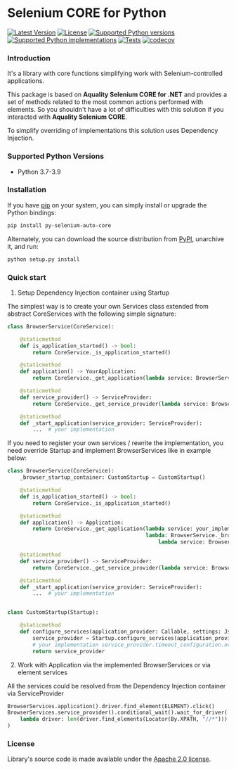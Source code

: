 # Selenium CORE for Python

[![Latest Version](https://img.shields.io/pypi/v/py_selenium_auto_core.svg)](https://pypi.org/project/py-selenium-auto-core/)
[![License](https://img.shields.io/pypi/l/py_selenium_auto_core.svg)](https://pypi.org/project/py-selenium-auto-core/)
[![Supported Python versions](https://img.shields.io/pypi/pyversions/py_selenium_auto_core.svg)](https://pypi.org/project/py-selenium-auto-core/)
[![Supported Python implementations](https://img.shields.io/pypi/implementation/py_selenium_auto_core.svg)](https://pypi.org/project/py-selenium-auto-core/)
[![Tests](https://github.com/Polmik/py-selenium-auto-core/actions/workflows/tests.yml/badge.svg)](https://github.com/Polmik/py-selenium-auto-core/actions/workflows/tests.yml)
[![codecov](https://codecov.io/gh/Polmik/py-selenium-auto-core/branch/main/graph/badge.svg)](https://codecov.io/gh/Polmik/py-selenium-auto-core)

### Introduction

It's a library with core functions simplifying work with Selenium-controlled applications.

This package is based on **Aquality Selenium CORE for .NET** and provides a set of methods related to the most common actions performed with elements. So you shouldn't have a lot of difficulties with this solution if you interacted with **Aquality Selenium CORE**.

To simplify overriding of implementations this solution uses Dependency Injection.

### Supported Python Versions

* Python 3.7-3.9

### Installation 

If you have [pip](https://pip.pypa.io/en/stable/) on your system, you can simply install or upgrade the Python bindings:

```bash
pip install py-selenium-auto-core
```

Alternately, you can download the source distribution from [PyPI](https://pypi.org/project/py-selenium-auto-core/#files), unarchive it, and run:

```bash
python setup.py install
```

### Quick start

1. Setup Dependency Injection container using Startup

The simplest way is to create your own Services class extended from abstract CoreServices with the following simple signature:

```python
class BrowserService(CoreService):

    @staticmethod
    def is_application_started() -> bool:
        return CoreService._is_application_started()

    @staticmethod
    def application() -> YourApplication:
        return CoreService._get_application(lambda service: BrowserService._start_application(service))

    @staticmethod
    def service_provider() -> ServiceProvider:
        return CoreService._get_service_provider(lambda service: BrowserService.application())

    @staticmethod
    def _start_application(service_provider: ServiceProvider):
        ...  # your implementation
```

If you need to register your own services / rewrite the implementation, you need override Startup and implement BrowserServices like in example below:

```python
class BrowserService(CoreService):
    _browser_startup_container: CustomStartup = CustomStartup()

    @staticmethod
    def is_application_started() -> bool:
        return CoreService._is_application_started()

    @staticmethod
    def application() -> Application:
        return CoreService._get_application(lambda service: your_implementation,
                                            lambda: BrowserService._browser_startup_container.configure_services(
                                                lambda service: BrowserService.application()))

    @staticmethod
    def service_provider() -> ServiceProvider:
        return CoreService._get_service_provider(lambda service: BrowserService.application())

    @staticmethod
    def _start_application(service_provider: ServiceProvider):
        ...  # your implementation


class CustomStartup(Startup):

    @staticmethod
    def configure_services(application_provider: Callable, settings: JsonSettingsFile = None) -> ServiceProvider:
        service_provider = Startup.configure_services(application_provider, settings)
        # your implementation service_provider.timeout_configuration.override(Singleton(TimeoutConfiguration, service_provider.settings_file))
        return service_provider
```

2. Work with Application via the implemented BrowserServices or via element services

All the services could be resolved from the Dependency Injection container via ServiceProvider
```python
BrowserServices.application().driver.find_element(ELEMENT).click()
BrowserServices.service_provider().conditional_wait().wait_for_driver(
    lambda driver: len(driver.find_elements(Locator(By.XPATH, "//*"))) > 0
)
```


### License
Library's source code is made available under the [Apache 2.0 license](https://github.com/Polmik/py-selenium-auto-core/blob/main/LICENSE).